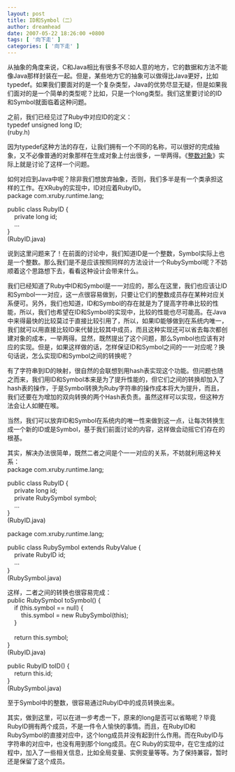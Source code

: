 ```yaml
---
layout: post
title: ID和Symbol（二）
author: dreamhead
date: 2007-05-22 18:26:00 +0800
tags: [ '向下走' ]
categories: [ '向下走' ]
---
```


从抽象的角度来说，C和Java相比有很多不尽如人意的地方，它的数据和方法不能像Java那样封装在一起。但是，某些地方它的抽象可以做得比Java更好，比如typedef。如果我们要面对的是一个复杂类型，Java的优势尽显无疑，但是如果我们面对的是一个简单的类型呢？比如，只是一个long类型。我们这里要讨论的ID和Symbol就面临着这种问题。  
  
之前，我们已经见过了Ruby中对应ID的定义：  
typedef unsigned long ID;  
(ruby.h)  
  
因为typedef这种方法的存在，让我们拥有一个不同的名称，可以很好的完成抽象，又不必像普通的对象那样在生成对象上付出很多，一举两得。《[整数对象](http://dreamhead.blogbus.com/logs/2006/11/3925729.html)》实际上就是讨论了这样一个问题。  
  
如何对应到Java中呢？除非我们想放弃抽象，否则，我们多半是有一个类承担这样的工作。在XRuby的实现中，ID对应着RubyID。  
package com.xruby.runtime.lang;  
  
public class RubyID {  
&nbsp;&nbsp;&nbsp; private long id;  
&nbsp;&nbsp;&nbsp; ...  
}  
(RubyID.java)  
  
说到这里问题来了！在前面的讨论中，我们知道ID是一个整数，Symbol实际上也是一个整数。那么我们是不是应该按照同样的方法设计一个RubySymbol呢？不妨顺着这个思路想下去，看看这种设计会带来什么。  
  
我们已经知道了Ruby中ID和Symbol是一一对应的，那么在这里，我们也应该让ID和Symbol一一对应，这一点很容易做到，只要让它们的整数成员存在某种对应关系便可。另外，我们也知道，ID和Symbol的存在就是为了提高字符串比较的性能，所以，我们也希望在ID和Symbol的实现中，比较的性能也尽可能高。在Java中来得最快的比较莫过于直接比较引用了，所以，如果ID能够做到在系统内唯一，我们就可以用直接比较ID来代替比较其中成员，而且这种实现还可以省去每次都创建对象的成本，一举两得。显然，既然提出了这个问题，那么Symbol也应该有对应的实现。但是，如果这样做的话，怎样保证ID和Symbol之间的一一对应呢？换句话说，怎么实现ID和Symbol之间的转换呢？  
  
有了字符串到ID的映射，很自然的会联想到用hash表实现这个功能。但问题也随之而来，我们用ID和Symbol本来是为了提升性能的，但它们之间的转换却加入了hash表的操作，于是Symbol转换为Ruby字符串的操作成本将大为提升，而且，我们还要在为增加的双向转换的两个Hash表负责。虽然这样可以实现，但这种方法会让人如鲠在喉。  
  
当然，我们可以放弃ID和Symbol在系统内的唯一性来做到这一点，让每次转换生成一个新的ID或是Symbol，基于我们前面讨论的内容，这样做会动摇它们存在的根基。  
  
其实，解决办法很简单，既然二者之间是个一一对应的关系，不妨就利用这种关系：  
package com.xruby.runtime.lang;  
  
public class RubyID {  
&nbsp;&nbsp;&nbsp; private long id;  
&nbsp;&nbsp;&nbsp; private RubySymbol symbol;  
&nbsp;&nbsp;&nbsp; ...  
}  
(RubyID.java)  
  
package com.xruby.runtime.lang;  
  
public class RubySymbol extends RubyValue {  
&nbsp;&nbsp;&nbsp; private RubyID id;  
&nbsp;&nbsp;&nbsp; ...  
｝  
(RubySymbol.java)  
  
这样，二者之间的转换也很容易完成：  
public RubySymbol toSymbol() {  
&nbsp;&nbsp;&nbsp; if (this.symbol == null) {&nbsp;&nbsp; &nbsp;&nbsp;&nbsp; &nbsp;&nbsp;&nbsp; &nbsp;  
&nbsp;&nbsp;&nbsp;&nbsp;&nbsp;&nbsp;&nbsp; this.symbol = new RubySymbol(this);  
&nbsp;&nbsp;&nbsp; }  
&nbsp;&nbsp; &nbsp;  
&nbsp;&nbsp;&nbsp; return this.symbol;  
}  
(RubyID.java)  
  
public RubyID toID() {  
&nbsp;&nbsp;&nbsp; return this.id;  
}  
(RubySymbol.java)  
  
至于Symbol中的整数，很容易通过RubyID中的成员转换出来。  
  
其实，做到这里，可以在进一步考虑一下，原来的long是否可以省略呢？毕竟RubyID拥有两个成员，不是一件令人愉快的事情。而且，在RubyID和RubySymbol的直接对应中，这个long成员并没有起到什么作用。而在RubyID与字符串的对应中，也没有用到那个long成员。在C Ruby的实现中，在它生成的过程中，加入了一些相关信息，比如全局变量、实例变量等等。为了保持兼容，暂时还是保留了这个成员。


